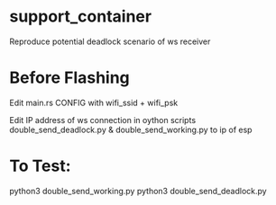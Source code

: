 # support_container

Reproduce potential deadlock scenario of ws receiver

# Before Flashing
Edit main.rs CONFIG with wifi_ssid + wifi_psk

Edit IP address of ws connection in oython scripts double_send_deadlock.py & double_send_working.py to ip of esp

# To Test:

python3 double_send_working.py
python3 double_send_deadlock.py
